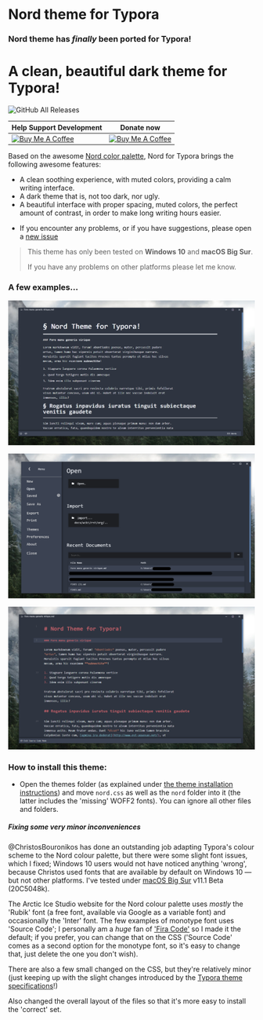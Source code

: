 
# **Nord** theme for Typora

### **Nord** theme has *finally* been ported for Typora!

# A clean, beautiful dark theme for Typora!
![GitHub All Releases](https://img.shields.io/github/downloads/ChristosBouronikos/typora-nord-theme/total?color=%23c060a1&style=flat-square)


| Help Support Development                                     | Donate now |
| ------------------------------------------------------------ | ------------------------------------------------------------ |
| <a href="https://www.buymeacoffee.com/chrisbouronikos" target="_blank"><img src="https://cdn.buymeacoffee.com/buttons/default-red.png" alt="Buy Me A Coffee" width="360" height="80"></a> | <a href="https://paypal.me/christosbouronikos" target="_blank"><img src="https://i.imgur.com/Fc70eDk.png" alt="Buy Me A Coffee" width="300" height="100"></a> |



Based on the awesome [Nord color palette](https://www.nordtheme.com/), Nord for Typora brings the following awesome features:

- A clean soothing experience, with muted colors, providing a calm writing interface.
- A dark theme that is, not too dark, nor ugly. 
- A beautiful interface with proper spacing, muted colors, the perfect amount of contrast, in order to make long writing hours easier.
* If you encounter any problems, or if you have suggestions, please open a [new issue](https://github.com/ChristosBouronikos/typora-nord-theme/issues/new)  

> This theme has only been tested on **Windows 10** and **macOS Big Sur**. 
>
> If you have any problems on other platforms please let me know.

### A few examples...

![](/media/nord1.png)

![](/media/nord2.png)

![](/media/nord3.png)

### How to install this theme:

- Open the themes folder (as explained under [the theme installation instructions](https://theme.typora.io/doc/Install-Theme/)) and move `nord.css` as well as the `nord` folder into it (the latter includes the 'missing' WOFF2 fonts). You can ignore all other files and folders.



##### Fixing some very minor inconveniences

@ChristosBouronikos has done an outstanding job adapting Typora's colour scheme to the Nord colour palette, but there were some slight font issues, which I fixed; Windows 10 users would not have noticed anything 'wrong', because Christos used fonts that are available by default on Windows 10 — but not other platforms. I've tested under [macOS Big Sur](https://en.wikipedia.org/wiki/MacOS_Big_Sur) v11.1 Beta (20C5048k).

The Arctic Ice Studio website for the Nord colour palette uses _mostly_ the 'Rubik' font (a free font, available via Google as a variable font) and occasionally the 'Inter' font. The few examples of monotype font uses 'Source Code'; I personally am a _huge_ fan of ['Fira Code'](https://github.com/tonsky/FiraCode) so I made it the default; if you prefer, you can change that on the CSS ('Source Code' comes as a second option for the monotype font, so it's easy to change that, just delete the one you don't wish).

There are also a few small changed on the CSS, but they're relatively minor (just keeping up with the slight changes introduced by the [Typora theme specifications](https://theme.typora.io/doc/Write-Custom-Theme/)!)

Also changed the overall layout of the files so that it's more easy to install the 'correct' set.